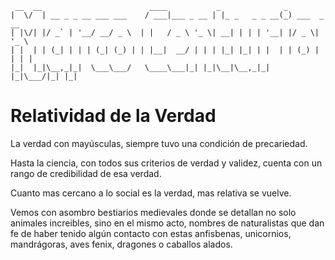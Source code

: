 ﻿```
 __  __                        ____           _              _             
|  \/  | __ _ _ __ ___ ___    / ___|___ _ __ | |_ _   _ _ __(_) ___  _ __  
| |\/| |/ _` | '__/ __/ _ \  | |   / _ \ '_ \| __| | | | '__| |/ _ \| '_ \ 
| |  | | (_| | | | (_| (_) | | |__|  __/ | | | |_| |_| | |  | | (_) | | | |
|_|  |_|\__,_|_|  \___\___/   \____\___|_| |_|\__|\__,_|_|  |_|\___/|_| |_|

```
# Relatividad de la Verdad

La verdad con mayúsculas, siempre tuvo una condición de precariedad. 

Hasta la ciencia, con todos sus criterios de verdad y validez, cuenta con un rango de credibilidad de esa verdad. 

Cuanto mas cercano a lo social es la verdad, mas relativa se vuelve.

Vemos con asombro bestiarios medievales donde se detallan no solo animales increibles, sino en el mismo acto, nombres de naturalistas que dan fe de haber  tenido algún contacto con estas anfisbenas, unicornios, mandrágoras, aves fenix, dragones o caballos alados.




